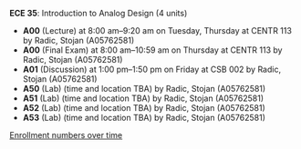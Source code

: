 **ECE 35**: Introduction to Analog Design (4 units)

- **A00** (Lecture) at 8:00 am–9:20 am on Tuesday, Thursday at CENTR 113 by Radic, Stojan (A05762581)
- **A00** (Final Exam) at 8:00 am–10:59 am on Thursday at CENTR 113 by Radic, Stojan (A05762581)
- **A01** (Discussion) at 1:00 pm–1:50 pm on Friday at CSB 002 by Radic, Stojan (A05762581)
- **A50** (Lab) (time and location TBA) by Radic, Stojan (A05762581)
- **A51** (Lab) (time and location TBA) by Radic, Stojan (A05762581)
- **A52** (Lab) (time and location TBA) by Radic, Stojan (A05762581)
- **A53** (Lab) (time and location TBA) by Radic, Stojan (A05762581)

[Enrollment numbers over time](./ECE35.tsv)
